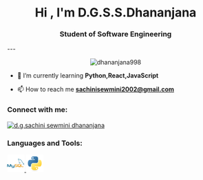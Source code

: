 <h1 align="center">Hi , I'm D.G.S.S.Dhananjana</h1>
<h3 align="center">Student of Software Engineering</h3>
---
<p align="center"> <img src="https://komarev.com/ghpvc/?username=dhananjana998&label=Profile%20views&color=0e75b6&style=flat" alt="dhananjana998" /> </p>

- 🌱 I’m currently learning **Python,React,JavaScript**

- 📫 How to reach me **sachinisewmini2002@gmail.com**

<h3 align="left">Connect with me:</h3>
<p align="left">
<a href="https://linkedin.com/in/d.g.sachini sewmini dhananjana" target="blank"><img align="center" src="https://raw.githubusercontent.com/rahuldkjain/github-profile-readme-generator/master/src/images/icons/Social/linked-in-alt.svg" alt="d.g.sachini sewmini dhananjana" height="30" width="40" /></a>
</p>

<h3 align="left">Languages and Tools:</h3>
<p align="left"> <a href="https://www.mysql.com/" target="_blank" rel="noreferrer"> <img src="https://raw.githubusercontent.com/devicons/devicon/master/icons/mysql/mysql-original-wordmark.svg" alt="mysql" width="40" height="40"/> </a> <a href="https://www.python.org" target="_blank" rel="noreferrer"> <img src="https://raw.githubusercontent.com/devicons/devicon/master/icons/python/python-original.svg" alt="python" width="40" height="40"/> </a> </p>
